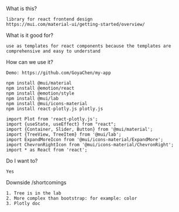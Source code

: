 What is this?

    library for react frontend design
    https://mui.com/material-ui/getting-started/overview/

What is it good for?

    use as templates for react components because the templates are comprehensive and easy to understand

How can we use it?

    Demo: https://github.com/GoyaChen/my-app

    npm install @mui/material
    npm install @emotion/react
    npm install @emotion/style
    npm install @mui/lab
    npm install @mui/icons-material
    npm install react-plotly.js plotly.js
    
    import Plot from 'react-plotly.js';
    import {useState, useEffect} from "react";
    import {Container, Slider, Button} from '@mui/material';
    import {TreeView, TreeItem} from '@mui/lab';
    import ExpandMoreIcon from '@mui/icons-material/ExpandMore';
    import ChevronRightIcon from '@mui/icons-material/ChevronRight';
    import * as React from 'react';

Do I want to?

    Yes

Downside /shortcomings

    1. Tree is in the lab
    2. More complex than bootstrap: for example: color
    3. Plotly doc
